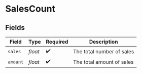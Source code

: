 # SalesCount


## Fields

| Field                     | Type                      | Required                  | Description               |
| ------------------------- | ------------------------- | ------------------------- | ------------------------- |
| `sales`                   | *float*                   | :heavy_check_mark:        | The total number of sales |
| `amount`                  | *float*                   | :heavy_check_mark:        | The total amount of sales |